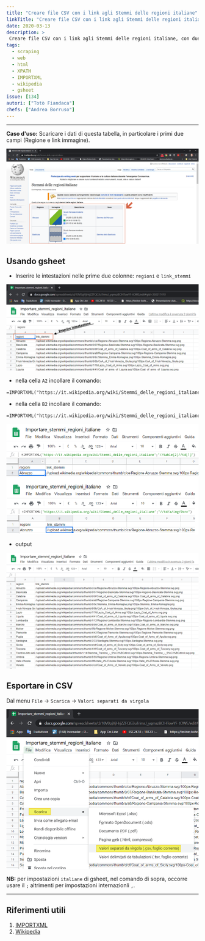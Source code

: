 ```yaml
---
title: "Creare file CSV con i link agli Stemmi delle regioni italiane"
linkTitle: "Creare file CSV con i link agli Stemmi delle regioni italiane"
date: 2020-03-13
description: >
 Creare file CSV con i link agli Stemmi delle regioni italiane, con due colonne: Regioni e link
tags:
  - scraping
  - web
  - html
  - XPATH
  - IMPORTXML
  - wikipedia
  - gsheet
issue: [134]
autori: ["Totò Fiandaca"]
chefs: ["Andrea Borruso"]
---
```


---


**Caso d'uso:** Scaricare i dati di questa tabella, in particolare i primi due campi (Regione e link immagine).

![](img_01.png)

## Usando gsheet

- Inserire le intestazioni nelle prime due colonne: `regioni` e `link_stemmi`

![](img_02.png)

- nella cella `A2` incollare il comando:

```
=IMPORTXML("https://it.wikipedia.org/wiki/Stemmi_delle_regioni_italiane";"//table[2]//td[1]")
```

- nella cella `B2` incollare il comando:

```
=IMPORTXML("https://it.wikipedia.org/wiki/Stemmi_delle_regioni_italiane";"//td/a/img/@src")
```

![](img_03.png)

- output

![](img_04.png)

## Esportare in CSV

Dal menu `File` → `Scarica` → `Valori separati da virgola`

![](img_05.png)

**NB:** per impostazioni `italiane` di gsheet, nel comando di sopra, occorre usare il `;` altrimenti per impostazioni internazionli `,`.

---

## Riferimenti utili

1. [IMPORTXML](https://support.google.com/docs/answer/3093342?hl=it)
2. [Wikipedia](https://it.wikipedia.org/wiki/Stemmi_delle_regioni_italiane)